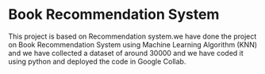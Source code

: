 # Book Recommendation System
This project is based on Recommendation system.we have done the project on Book Recommendation System using Machine Learning Algorithm (KNN) and we have collected a dataset of around 30000 and we have coded it using python and deployed the code in Google Collab.
